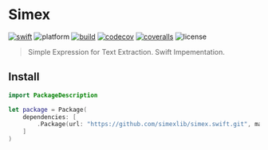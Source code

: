 
# Simex

[![swift][swift-badge]][swift-url]
![platform][platform-badge]
[![build][travis-badge]][travis-url]
[![codecov][codecov-badge]][codecov-url]
[![coveralls][coveralls-badge]][coveralls-url]
![license][license-badge]

> Simple Expression for Text Extraction.
> Swift Impementation.

## Install
```swift
import PackageDescription

let package = Package(
    dependencies: [
        .Package(url: "https://github.com/simexlib/simex.swift.git", majorVersion: 0, minor: 1)
    ]
)
```

[swift-url]: https://swift.org
[swift-badge]: https://img.shields.io/badge/Swift-4.0-orange.svg?style=flat
[platform-badge]: https://img.shields.io/badge/Platforms-Linux%20%7C%20macOS%20%20%7C%20iOS%20%7C%20tvOS%20%7C%20watchOS-lightgray.svg?style=flat

[travis-badge]: https://travis-ci.org/simexlib/simex.swift.svg
[travis-url]: https://travis-ci.org/simexlib/simex.swift

[codecov-badge]: https://codecov.io/gh/simexlib/simex.swift/branch/master/graphs/badge.svg
[codecov-url]: https://codecov.io/gh/simexlib/simex.swift/branch/master

[coveralls-badge]: https://coveralls.io/repos/github/simexlib/simex.swift/badge.svg
[coveralls-url]: https://coveralls.io/github/simexlib/simex.swift

[license-badge]: https://img.shields.io/github/license/simexlib/simex.swift.svg